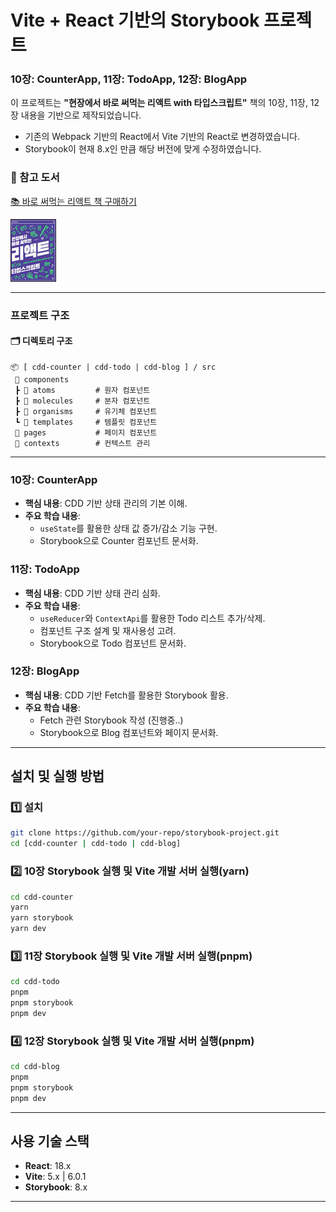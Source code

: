 # Vite + React 기반의 Storybook 프로젝트

### 10장: CounterApp, 11장: TodoApp, 12장: BlogApp

이 프로젝트는 **"현장에서 바로 써먹는 리액트 with 타입스크립트"** 책의 10장, 11장, 12장 내용을 기반으로 제작되었습니다.

- 기존의 Webpack 기반의 React에서 Vite 기반의 React로 변경하였습니다.
- Storybook이 현재 8.x인 만큼 해당 버전에 맞게 수정하였습니다.

### 📖 참고 도서

[📚 바로 써먹는 리액트 책 구매하기](https://www.yes24.com/Product/Goods/119695609)

![현장에서 바로 써먹는 리액트 with 타입스크립트](./book-images/book-image.jpeg)

---

### 프로젝트 구조

#### 🗂 디렉토리 구조

```plaintext
📦 [ cdd-counter | cdd-todo | cdd-blog ] / src
 📂 components
 ┣ 📂 atoms         # 원자 컴포넌트
 ┣ 📂 molecules     # 분자 컴포넌트
 ┣ 📂 organisms     # 유기체 컴포넌트
 ┗ 📂 templates     # 템플릿 컴포넌트
 📂 pages           # 페이지 컴포넌트
 📂 contexts        # 컨텍스트 관리
```

---

### 10장: CounterApp

- **핵심 내용**: CDD 기반 상태 관리의 기본 이해.
- **주요 학습 내용**:
  - `useState`를 활용한 상태 값 증가/감소 기능 구현.
  - Storybook으로 Counter 컴포넌트 문서화.

### 11장: TodoApp

- **핵심 내용**: CDD 기반 상태 관리 심화.
- **주요 학습 내용**:
  - `useReducer`와 `ContextApi`를 활용한 Todo 리스트 추가/삭제.
  - 컴포넌트 구조 설계 및 재사용성 고려.
  - Storybook으로 Todo 컴포넌트 문서화.

### 12장: BlogApp

- **핵심 내용**: CDD 기반 Fetch를 활용한 Storybook 활용.
- **주요 학습 내용**:
  - Fetch 관련 Storybook 작성 (진행중..)
  - Storybook으로 Blog 컴포넌트와 페이지 문서화.

---

## 설치 및 실행 방법

### 1️⃣ 설치

```bash
git clone https://github.com/your-repo/storybook-project.git
cd [cdd-counter | cdd-todo | cdd-blog]
```

### 2️⃣ 10장 Storybook 실행 및 Vite 개발 서버 실행(yarn)

```bash
cd cdd-counter
yarn
yarn storybook
yarn dev
```

### 3️⃣ 11장 Storybook 실행 및 Vite 개발 서버 실행(pnpm)

```bash
cd cdd-todo
pnpm
pnpm storybook
pnpm dev
```

### 4️⃣ 12장 Storybook 실행 및 Vite 개발 서버 실행(pnpm)

```bash
cd cdd-blog
pnpm
pnpm storybook
pnpm dev
```

---

## 사용 기술 스택

- **React**: 18.x
- **Vite**: 5.x | 6.0.1
- **Storybook**: 8.x

---
